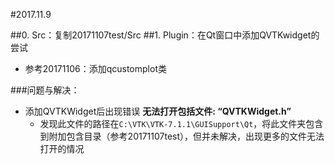 #2017.11.9

##0. Src：复制20171107test/Src
##1. Plugin：在Qt窗口中添加QVTKwidget的尝试
* 参考20171106：添加qcustomplot类

###问题与解决：
* 添加QVTKWidget后出现错误 **无法打开包括文件: “QVTKWidget.h”**
   * 发现此文件的路径在``C:\VTK\VTK-7.1.1\GUISupport\Qt``，将此文件夹包含到附加包含目录（参考20171107test），但并未解决，出现更多的文件无法打开的情况
